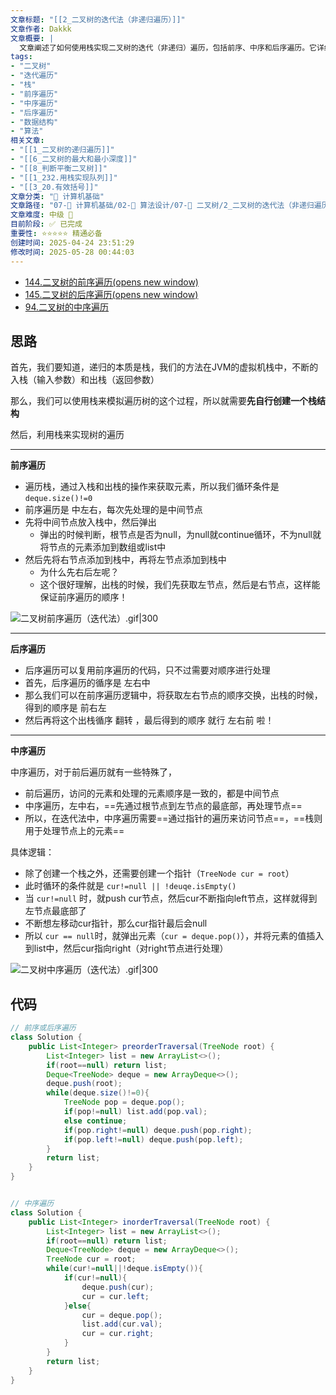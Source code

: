 ```yaml
---
文章标题: "[[2_二叉树的迭代法（非递归遍历）]]" 
文章作者: Dakkk
文章概要: |
  文章阐述了如何使用栈实现二叉树的迭代（非递归）遍历，包括前序、中序和后序遍历。它详细解释了每种遍历的逻辑，特别是栈和指针的运用，并通过Java代码示例清晰地展示了如何模拟递归过程。
tags:
- "二叉树"
- "迭代遍历"
- "栈"
- "前序遍历"
- "中序遍历"
- "后序遍历"
- "数据结构"
- "算法"
相关文章:
- "[[1_二叉树的递归遍历]]"
- "[[6_二叉树的最大和最小深度]]"
- "[[8_判断平衡二叉树]]"
- "[[1_232.用栈实现队列]]"
- "[[3_20.有效括号]]"
文章分类: "📐 计算机基础"
文章路径: "07-📐 计算机基础/02-🧮 算法设计/07-📝 二叉树/2_二叉树的迭代法（非递归遍历）.md"
文章难度: 中级 🌳
目前阶段: ✅ 已完成
重要性: ⭐⭐⭐⭐⭐ 精通必备
创建时间: 2025-04-24 23:51:29
修改时间: 2025-05-28 00:44:03
---
```


- [144.二叉树的前序遍历(opens new window)](https://leetcode.cn/problems/binary-tree-preorder-traversal/)
- [145.二叉树的后序遍历(opens new window)](https://leetcode.cn/problems/binary-tree-postorder-traversal/)
- [94.二叉树的中序遍历](https://leetcode.cn/problems/binary-tree-inorder-traversal/)

## 思路

首先，我们要知道，递归的本质是栈，我们的方法在JVM的虚拟机栈中，不断的入栈（输入参数）和出栈（返回参数）

那么，我们可以使用栈来模拟遍历树的这个过程，所以就需要**先自行创建一个栈结构**

然后，利用栈来实现树的遍历

---

**前序遍历**

- 遍历栈，通过入栈和出栈的操作来获取元素，所以我们循环条件是 `deque.size()!=0`
- 前序遍历是 中左右，每次先处理的是中间节点
- 先将中间节点放入栈中，然后弹出
	- 弹出的时候判断，根节点是否为null，为null就continue循环，不为null就将节点的元素添加到数组或list中
- 然后先将右节点添加到栈中，再将左节点添加到栈中
	- 为什么先右后左呢？
	- 这个很好理解，出栈的时候，我们先获取左节点，然后是右节点，这样能保证前序遍历的顺序！

![二叉树前序遍历（迭代法）.gif|300](https://my-obsidian-image.oss-cn-guangzhou.aliyuncs.com/2024/04/6234cf928f99927b5b98ac6104164f80.gif)


---

**后序遍历**

- 后序遍历可以复用前序遍历的代码，只不过需要对顺序进行处理
- 首先，后序遍历的循序是 左右中
- 那么我们可以在前序遍历逻辑中，将获取左右节点的顺序交换，出栈的时候，得到的顺序是 前右左
- 然后再将这个出栈循序 翻转 ，最后得到的顺序 就行 左右前 啦！

---

**中序遍历**

中序遍历，对于前后遍历就有一些特殊了，
- 前后遍历，访问的元素和处理的元素顺序是一致的，都是中间节点
- 中序遍历，左中右，==先通过根节点到左节点的最底部，再处理节点==
- 所以，在迭代法中，中序遍历需要==通过指针的遍历来访问节点==，==栈则用于处理节点上的元素==

具体逻辑：
- 除了创建一个栈之外，还需要创建一个指针（`TreeNode cur = root`）
- 此时循环的条件就是 `cur!=null || !deuqe.isEmpty()`
- 当 `cur!=null` 时，就push cur节点，然后cur不断指向left节点，这样就得到左节点最底部了
- 不断想左移动cur指针，那么cur指针最后会null
- 所以 `cur == null`时，就弹出元素（`cur = deque.pop()`），并将元素的值插入到list中，然后cur指向right（对right节点进行处理）

![二叉树中序遍历（迭代法）.gif|300](https://my-obsidian-image.oss-cn-guangzhou.aliyuncs.com/2024/04/c5bb0f2640c78a3e0cceed038ced7aba.gif)

## 代码

```java
// 前序或后序遍历
class Solution {
    public List<Integer> preorderTraversal(TreeNode root) {
        List<Integer> list = new ArrayList<>();
        if(root==null) return list;
        Deque<TreeNode> deque = new ArrayDeque<>();
        deque.push(root);
        while(deque.size()!=0){
            TreeNode pop = deque.pop();
            if(pop!=null) list.add(pop.val);
            else continue;
            if(pop.right!=null) deque.push(pop.right);
            if(pop.left!=null) deque.push(pop.left);
        }
        return list;
    }
}


// 中序遍历
class Solution {
    public List<Integer> inorderTraversal(TreeNode root) {
        List<Integer> list = new ArrayList<>();
        if(root==null) return list;
        Deque<TreeNode> deque = new ArrayDeque<>();
        TreeNode cur = root;
        while(cur!=null||!deque.isEmpty()){
            if(cur!=null){
                deque.push(cur);
                cur = cur.left;
            }else{
                cur = deque.pop();
                list.add(cur.val);
                cur = cur.right;
            }
        }
        return list;
    }
}
```